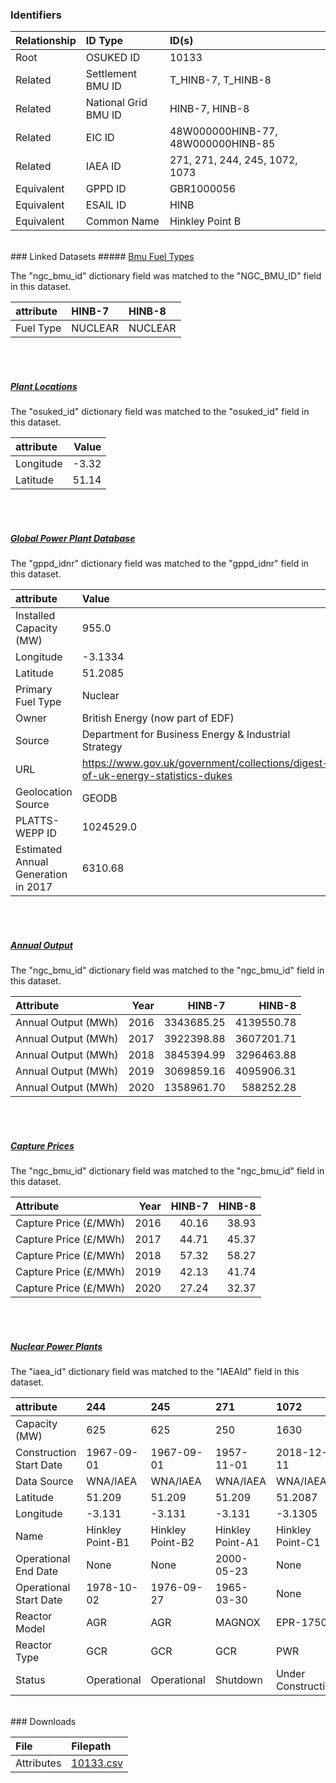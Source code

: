 ### Identifiers

| Relationship   | ID Type              | ID(s)                              |
|:---------------|:---------------------|:-----------------------------------|
| Root           | OSUKED ID            | 10133                              |
| Related        | Settlement BMU ID    | T_HINB-7, T_HINB-8                 |
| Related        | National Grid BMU ID | HINB-7, HINB-8                     |
| Related        | EIC ID               | 48W000000HINB-77, 48W000000HINB-85 |
| Related        | IAEA ID              | 271, 271, 244, 245, 1072, 1073     |
| Equivalent     | GPPD ID              | GBR1000056                         |
| Equivalent     | ESAIL ID             | HINB                               |
| Equivalent     | Common Name          | Hinkley Point B                    |

<br>
### Linked Datasets
##### <a href="https://raw.githubusercontent.com/OSUKED/Dictionary-Datasets/main/datasets/bmu-fuel-types/datapackage.json">Bmu Fuel Types</a>



The "ngc_bmu_id" dictionary field was matched to the "NGC_BMU_ID" field in this dataset.

| attribute   | HINB-7   | HINB-8   |
|:------------|:---------|:---------|
| Fuel Type   | NUCLEAR  | NUCLEAR  |

<br><br>
##### <a href="https://raw.githubusercontent.com/OSUKED/Dictionary-Datasets/main/datasets/plant-locations/datapackage.json">Plant Locations</a>



The "osuked_id" dictionary field was matched to the "osuked_id" field in this dataset.

| attribute   |   Value |
|:------------|--------:|
| Longitude   |   -3.32 |
| Latitude    |   51.14 |

<br><br>
##### <a href="https://raw.githubusercontent.com/OSUKED/Dictionary-Datasets/main/datasets/global-power-plant-database/datapackage.json">Global Power Plant Database</a>



The "gppd_idnr" dictionary field was matched to the "gppd_idnr" field in this dataset.

| attribute                           | Value                                                                          |
|:------------------------------------|:-------------------------------------------------------------------------------|
| Installed Capacity (MW)             | 955.0                                                                          |
| Longitude                           | -3.1334                                                                        |
| Latitude                            | 51.2085                                                                        |
| Primary Fuel Type                   | Nuclear                                                                        |
| Owner                               | British Energy (now part of EDF)                                               |
| Source                              | Department for Business Energy & Industrial Strategy                           |
| URL                                 | https://www.gov.uk/government/collections/digest-of-uk-energy-statistics-dukes |
| Geolocation Source                  | GEODB                                                                          |
| PLATTS-WEPP ID                      | 1024529.0                                                                      |
| Estimated Annual Generation in 2017 | 6310.68                                                                        |

<br><br>
##### <a href="https://raw.githubusercontent.com/OSUKED/Dictionary-Datasets/main/datasets/annual-output/datapackage.json">Annual Output</a>



The "ngc_bmu_id" dictionary field was matched to the "ngc_bmu_id" field in this dataset.

| Attribute           |   Year |     HINB-7 |     HINB-8 |
|:--------------------|-------:|-----------:|-----------:|
| Annual Output (MWh) |   2016 | 3343685.25 | 4139550.78 |
| Annual Output (MWh) |   2017 | 3922398.88 | 3607201.71 |
| Annual Output (MWh) |   2018 | 3845394.99 | 3296463.88 |
| Annual Output (MWh) |   2019 | 3069859.16 | 4095906.31 |
| Annual Output (MWh) |   2020 | 1358961.70 |  588252.28 |

<br><br>
##### <a href="https://raw.githubusercontent.com/OSUKED/Dictionary-Datasets/main/datasets/capture-prices/datapackage.json">Capture Prices</a>



The "ngc_bmu_id" dictionary field was matched to the "ngc_bmu_id" field in this dataset.

| Attribute             |   Year |   HINB-7 |   HINB-8 |
|:----------------------|-------:|---------:|---------:|
| Capture Price (£/MWh) |   2016 |    40.16 |    38.93 |
| Capture Price (£/MWh) |   2017 |    44.71 |    45.37 |
| Capture Price (£/MWh) |   2018 |    57.32 |    58.27 |
| Capture Price (£/MWh) |   2019 |    42.13 |    41.74 |
| Capture Price (£/MWh) |   2020 |    27.24 |    32.37 |

<br><br>
##### <a href="https://raw.githubusercontent.com/cristianst85/GeoNuclearData/master/data/csv/denormalized/datapackage.json">Nuclear Power Plants</a>



The "iaea_id" dictionary field was matched to the "IAEAId" field in this dataset.

| attribute               | 244              | 245              | 271              | 1072               | 1073               |
|:------------------------|:-----------------|:-----------------|:-----------------|:-------------------|:-------------------|
| Capacity (MW)           | 625              | 625              | 250              | 1630               | 1630               |
| Construction Start Date | 1967-09-01       | 1967-09-01       | 1957-11-01       | 2018-12-11         | 2019-12-12         |
| Data Source             | WNA/IAEA         | WNA/IAEA         | WNA/IAEA         | WNA/IAEA           | WNA/IAEA           |
| Latitude                | 51.209           | 51.209           | 51.209           | 51.2087            | 51.2087            |
| Longitude               | -3.131           | -3.131           | -3.131           | -3.1305            | -3.1305            |
| Name                    | Hinkley Point-B1 | Hinkley Point-B2 | Hinkley Point-A1 | Hinkley Point-C1   | Hinkley Point-C2   |
| Operational End Date    | None             | None             | 2000-05-23       | None               | None               |
| Operational Start Date  | 1978-10-02       | 1976-09-27       | 1965-03-30       | None               | None               |
| Reactor Model           | AGR              | AGR              | MAGNOX           | EPR-1750           | EPR-1750           |
| Reactor Type            | GCR              | GCR              | GCR              | PWR                | PWR                |
| Status                  | Operational      | Operational      | Shutdown         | Under Construction | Under Construction |


<br>
### Downloads


| File       | Filepath                                                                              |
|:-----------|:--------------------------------------------------------------------------------------|
| Attributes | [10133.csv](https://osuked.github.io/Power-Station-Dictionary/object_attrs/10133.csv) |
